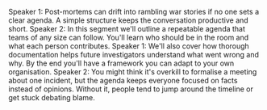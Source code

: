 Speaker 1: Post-mortems can drift into rambling war stories if no one sets a clear agenda. A simple structure keeps the conversation productive and short.
Speaker 2: In this segment we'll outline a repeatable agenda that teams of any size can follow. You'll learn who should be in the room and what each person contributes.
Speaker 1: We'll also cover how thorough documentation helps future investigators understand what went wrong and why. By the end you'll have a framework you can adapt to your own organisation.
Speaker 2: You might think it's overkill to formalise a meeting about one incident, but the agenda keeps everyone focused on facts instead of opinions. Without it, people tend to jump around the timeline or get stuck debating blame.
